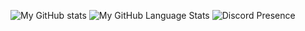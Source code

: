 ![My GitHub stats](https://github-readme-stats.vercel.app/api?username=WinG4merBR&show_icons=true&theme=white)
![My GitHub Language Stats](https://github-readme-stats.vercel.app/api/top-langs/?username=WinG4merBR&langs_count=5&theme=white)
![Discord Presence](https://discord.c99.nl/widget/theme-1/708493555768885338.png)
